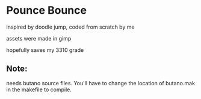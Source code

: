 # Pounce Bounce

inspired by doodle jump, coded from scratch by me

assets were made in gimp

hopefully saves my 3310 grade

## Note:
needs butano source files. You'll have to change the location of butano.mak in the makefile to compile.